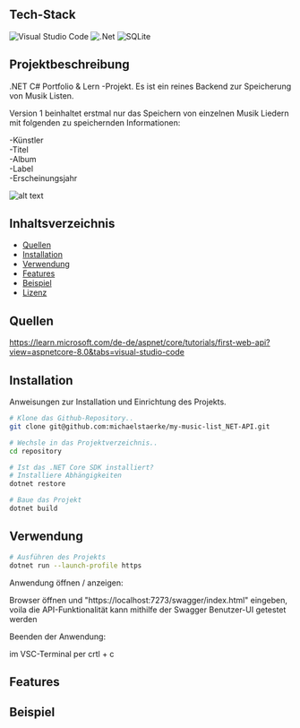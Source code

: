 ## Tech-Stack

![Visual Studio Code](https://img.shields.io/badge/Visual%20Studio%20Code-0078d7.svg?style=for-the-badge&logo=visual-studio-code&logoColor=white)
![.Net](https://img.shields.io/badge/.NET-5C2D91?style=for-the-badge&logo=.net&logoColor=white)
![SQLite](https://img.shields.io/badge/sqlite-%2307405e.svg?style=for-the-badge&logo=sqlite&logoColor=white)

 
## Projektbeschreibung

.NET C# Portfolio & Lern -Projekt.
Es ist ein reines Backend zur Speicherung von Musik Listen.

Version 1 beinhaltet erstmal nur das Speichern von einzelnen Musik Liedern 
mit folgenden zu speichernden Informationen: 

-Künstler\
-Titel\
-Album\
-Label\
-Erscheinungsjahr


![alt text](https://www.programmingwithmukesh.com/Upload/ArticleHeader/Header/webapi.jpeg)


## Inhaltsverzeichnis

- [Quellen](#quellen)
- [Installation](#installation)
- [Verwendung](#verwendung)
- [Features](#features)
- [Beispiel](#beispiel)
- [Lizenz](#lizenz)


## Quellen

https://learn.microsoft.com/de-de/aspnet/core/tutorials/first-web-api?view=aspnetcore-8.0&tabs=visual-studio-code


## Installation

Anweisungen zur Installation und Einrichtung des Projekts.

```bash
# Klone das Github-Repository..
git clone git@github.com:michaelstaerke/my-music-list_NET-API.git

# Wechsle in das Projektverzeichnis..
cd repository

# Ist das .NET Core SDK installiert?
# Installiere Abhängigkeiten
dotnet restore

# Baue das Projekt
dotnet build
```


## Verwendung

```bash
# Ausführen des Projekts
dotnet run --launch-profile https
```

Anwendung öffnen / anzeigen:

  Browser öffnen und  "https://localhost:7273/swagger/index.html" eingeben, 
  voila die API-Funktionalität kann mithilfe der Swagger Benutzer-UI getestet werden

Beenden der Anwendung:

  im VSC-Terminal per crtl + c 


## Features

## Beispiel
